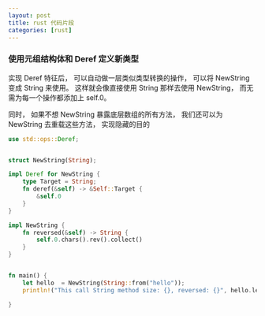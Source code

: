 ```yaml
---
layout: post
title: rust 代码片段
categories: [rust]
---
```


### 使用元组结构体和 Deref 定义新类型

实现 Deref 特征后， 可以自动做一层类似类型转换的操作， 可以将 NewString 变成 String 来使用。 这样就会像直接使用 String 那样去使用 NewString， 而无需为每一个操作都添加上 self.0。

同时， 如果不想 NewString 暴露底层数组的所有方法， 我们还可以为 NewString 去重载这些方法， 实现隐藏的目的

```rust
use std::ops::Deref;


struct NewString(String);

impl Deref for NewString {
    type Target = String;
    fn deref(&self) -> &Self::Target {
        &self.0
    }
}

impl NewString {
    fn reversed(&self) -> String {
        self.0.chars().rev().collect()
    }
}


fn main() {
    let hello  = NewString(String::from("hello"));
    println!("This call String method size: {}, reversed: {}", hello.len(),  hello.reversed());

}
```


